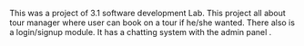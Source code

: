 This was a project of 3.1 software development Lab. This project all about tour manager where user can book on a tour if he/she wanted. There also is a login/signup module. It has a chatting system with the admin panel .

